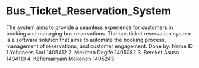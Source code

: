 # Bus_Ticket_Reservation_System
The system aims to provide a seamless experience for customers in booking and managing bus reservations. The bus ticket reservation system is a software solution that aims to automate the booking process, management of reservations, and customer engagement.
Done by:
  Name 						               ID
1.Yohanees Sori					      1405412
2. Mekibeb Degife 						1405082
3. Bereket Asusa					  	1404119
4. Keflemariyam Mekonen				1405243
